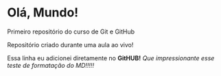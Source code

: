 # Olá, Mundo!
Primeiro repositório do curso de Git e GitHub

Repositório criado durante uma aula ao vivo!

Essa linha eu adicionei diretamente no **GitHUB!** *Que impressionante esse teste de formatação do MD!!!!!*
